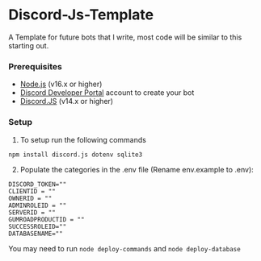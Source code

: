 # Discord-Js-Template

A Template for future bots that I write, most code will be similar to this starting out.

### Prerequisites

- [Node.js](https://nodejs.org/) (v16.x or higher)
- [Discord Developer Portal](https://discord.com/developers/applications) account to create your bot
- [Discord.JS](https://discord.js.org/) (v14.x or higher)

### Setup
1. To setup run the following commands
```npm
npm install discord.js dotenv sqlite3
```

2. Populate the categories in the .env file (Rename env.example to .env):
```env   
DISCORD_TOKEN=""
CLIENTID = ""
OWNERID = ""
ADMINROLEID = ""
SERVERID = ""
GUMROADPRODUCTID = ""
SUCCESSROLEID=""
DATABASENAME=""
```

You may need to run `node deploy-commands` and `node deploy-database`
